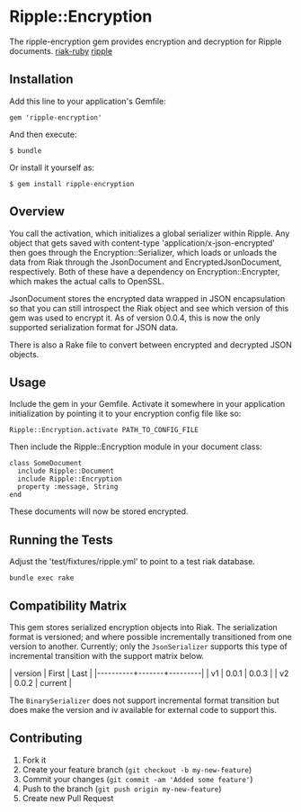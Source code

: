 # Ripple::Encryption

The ripple-encryption gem provides encryption and decryption for Ripple documents.
[riak-ruby](https://github.com/basho/riak-ruby-client) [ripple](https://github.com/basho/ripple)


## Installation

Add this line to your application's Gemfile:

    gem 'ripple-encryption'

And then execute:

    $ bundle

Or install it yourself as:

    $ gem install ripple-encryption

## Overview

You call the activation, which initializes a global serializer within
Ripple.  Any object that gets saved with content-type 'application/x-json-encrypted'
then goes through the Encryption::Serializer, which loads or unloads the
data from Riak through the JsonDocument and EncryptedJsonDocument,
respectively.  Both of these have a dependency on Encryption::Encrypter,
which makes the actual calls to OpenSSL.

JsonDocument stores the encrypted data wrapped in JSON encapsulation so
that you can still introspect the Riak object and see which version of
this gem was used to encrypt it.  As of version 0.0.4, this is now the only
supported serialization format for JSON data.

There is also a Rake file to convert between encrypted and decrypted
JSON objects.

## Usage

Include the gem in your Gemfile.  Activate it somewhere in your
application initialization by pointing it to your encryption config file
like so:

    Ripple::Encryption.activate PATH_TO_CONFIG_FILE

Then include the Ripple::Encryption module in your document class:

    class SomeDocument
      include Ripple::Document
      include Ripple::Encryption
      property :message, String
    end

These documents will now be stored encrypted.

## Running the Tests

Adjust the 'test/fixtures/ripple.yml' to point to a test riak database.

    bundle exec rake

## Compatibility Matrix

This gem stores serialized encryption objects into Riak.  The serialization
format is versioned; and where possible incrementally transitioned from one
version to another.  Currently; only the ```JsonSerializer``` supports this
type of incremental transition with the support matrix below.

| version  | First | Last    |
|----------+-------+---------|
| v1       | 0.0.1 | 0.0.3   |
| v2       | 0.0.2 | current |

The ```BinarySerializer``` does not support incremental format transition but
does make the version and iv available for external code to support this.

## Contributing

1. Fork it
2. Create your feature branch (`git checkout -b my-new-feature`)
3. Commit your changes (`git commit -am 'Added some feature'`)
4. Push to the branch (`git push origin my-new-feature`)
5. Create new Pull Request
